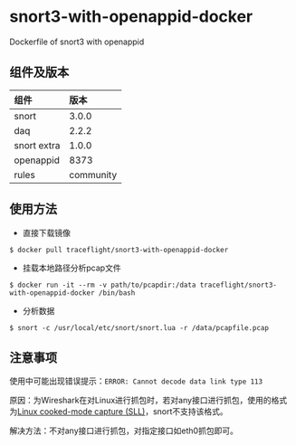 # snort3-with-openappid-docker
Dockerfile of snort3 with openappid

## 组件及版本

|组件|版本|
|:---|:--|
|snort|3.0.0|
|daq|2.2.2|
|snort extra|1.0.0|
|openappid|8373|
|rules|community|

## 使用方法

* 直接下载镜像

```
$ docker pull traceflight/snort3-with-openappid-docker
```

* 挂载本地路径分析pcap文件

```
$ docker run -it --rm -v path/to/pcapdir:/data traceflight/snort3-with-openappid-docker /bin/bash
```

* 分析数据
```
$ snort -c /usr/local/etc/snort/snort.lua -r /data/pcapfile.pcap 
```

## 注意事项

使用中可能出现错误提示：`ERROR: Cannot decode data link type 113`

原因：为Wireshark在对Linux进行抓包时，若对any接口进行抓包，使用的格式为[Linux cooked-mode capture (SLL)](https://wiki.wireshark.org/SLL)，snort不支持该格式。

解决方法：不对any接口进行抓包，对指定接口如eth0抓包即可。
